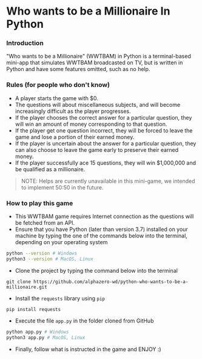 # Who wants to be a Millionaire In Python

### Introduction

"Who wants to be a Millionaire" (WWTBAM) in Python is a terminal-based mini-app that simulates WWTBAM broadcasted on TV, but is written in Python and have some features omitted, such as no help.

### Rules (for people who don't know)

- A player starts the game with $0.
- The questions will about miscellaneous subjects, and will become increasingly difficult as the player progresses.
- If the player chooses the correct answer for a particular question, they will win an amount of money corresponding to that question.
- If the player get one question incorrect, they will be forced to leave the game and lose a portion of their earned money.
- If the player is uncertain about the answer for a particular question, they can also choose to leave the game early to preserve their earned money.
- If the player successfully ace 15 questions, they will win $1,000,000 and be qualified as a millionaire.

> NOTE: Helps are currently unavailable in this mini-game, we intended to implement 50:50 in the future.

### How to play this game

- This WWTBAM game requires Internet connection as the questions will be fetched from an API.
- Ensure that you have Python (later than version 3.7) installed on your machine by typing the one of the commands below into the terminal, depending on your operating system

```bash
python --version # Windows
python3 --version # MacOS, Linux
```

- Clone the project by typing the command below into the terminal

```
git clone https://github.com/alphazero-wd/python-who-wants-to-be-a-millionaire.git
```

- Install the `requests` library using `pip`

```
pip install requests
```

- Execute the file `app.py` in the folder cloned from GitHub

```bash
python app.py # Windows
python3 app.py # MacOS, Linux
```

- Finally, follow what is instructed in the game and ENJOY :)

